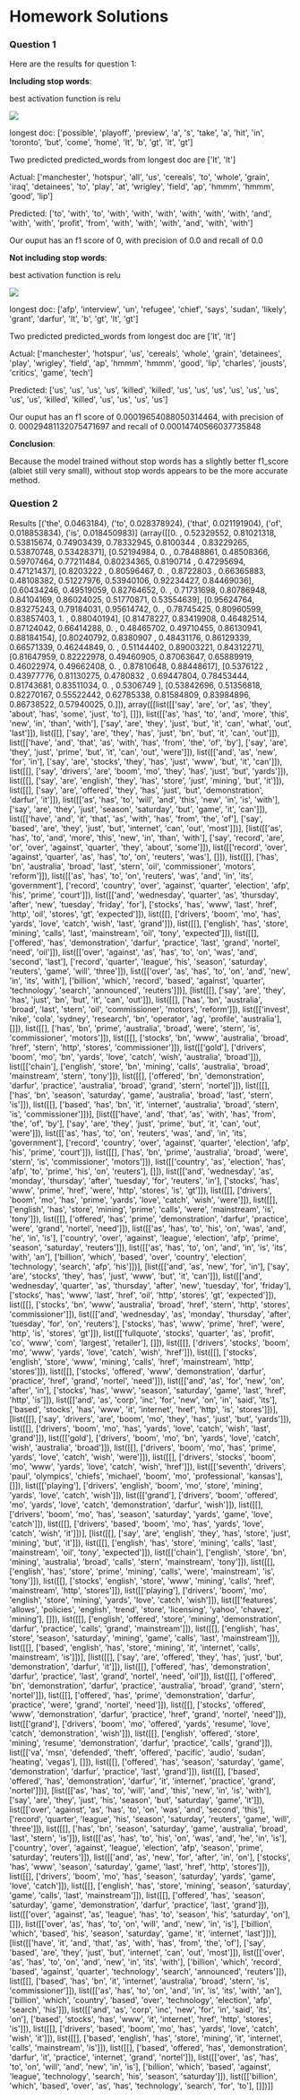 # Homework Solutions

### Question 1

Here are the results for question 1:

**Including stop words**:

best activation function is relu

<img src="./images/output_plot_sw.png"/>

longest doc: ['possible', 'playoff', 'preview', 'a', 's', 'take', 'a', 'hit', 'in', 'toronto', 'but', 'come', 'home', 'lt', 'b', 'gt', 'lt', 'gt']

Two predicted predicted_words from longest doc are ['lt', 'lt']

Actual: ['manchester', 'hotspur', 'all', 'us', 'cereals', 'to', 'whole', 'grain', 'iraq', 'detainees', 'to', 'play', 'at', 'wrigley', 'field', 'ap', 'hmmm', 'hmmm', 'good', 'lip']

Predicted: ['to', 'with', 'to', 'with', 'with', 'with', 'with', 'with', 'with', 'and', 'with', 'with', 'profit', 'from', 'with', 'with', 'with', 'and', 'with', 'with']

Our ouput has an f1 score of 0, with precision of 0.0 and recall of 0.0

**Not including stop words**:

best activation function is relu

<img src="./images/output_plot_nsw.png"/>

longest doc: ['afp', 'interview', 'un', 'refugee', 'chief', 'says', 'sudan', 'likely', 'grant', 'darfur', 'lt', 'b', 'gt', 'lt', 'gt']

Two predicted predicted_words from longest doc are ['lt', 'lt']

Actual: ['manchester', 'hotspur', 'us', 'cereals', 'whole', 'grain', 'detainees', 'play', 'wrigley', 'field', 'ap', 'hmmm', 'hmmm', 'good', 'lip', 'charles', 'jousts', 'critics', 'game', 'tech']

Predicted: ['us', 'us', 'us', 'us', 'killed', 'killed', 'us', 'us', 'us', 'us', 'us', 'us', 'us', 'us', 'killed', 'killed', 'us', 'us', 'us', 'us']

Our ouput has an f1 score of 0.00019654088050314464, with precision of 0.
00029481132075471697 and recall of 0.00014740566037735848

**Conclusion**:

Because the model trained without stop words has a slightly better f1_score (albiet still very small), without stop words appears to be the more accurate method.

### Question 2

Results
[('the', 0.0463184), ('to', 0.028378924), ('that', 0.021191904), ('of', 0.018853834), ('is', 0.018450983)]
(array([[0.        , 0.52329552, 0.81021318, 0.53815674, 0.74903439,
        0.78332945, 0.8100344 , 0.83229265, 0.53870748, 0.53428371],
       [0.52194984, 0.        , 0.78488861, 0.48508366, 0.59707464,
        0.77211484, 0.80234365, 0.8190714 , 0.47295694, 0.47121437],
       [0.8203222 , 0.80596467, 0.        , 0.8722803 , 0.66365883,
        0.48108382, 0.51227976, 0.53940106, 0.92234427, 0.84469036],
       [0.60434246, 0.49519059, 0.82764652, 0.        , 0.71731698,
        0.80786948, 0.84104169, 0.86024025, 0.51770871, 0.53554639],
       [0.95624764, 0.83275243, 0.79184031, 0.95614742, 0.        ,
        0.78745425, 0.80960599, 0.83857403, 1.        , 0.88040194],
       [0.81478227, 0.83419908, 0.46482514, 0.87124042, 0.66414288,
        0.        , 0.48465702, 0.49710455, 0.86130941, 0.88184154],
       [0.80240792, 0.8380907 , 0.48431176, 0.86129339, 0.66571339,
        0.46244849, 0.        , 0.51144402, 0.89003221, 0.84312271],
       [0.81647959, 0.82222978, 0.49460905, 0.87063647, 0.65889919,
        0.46022974, 0.49662408, 0.        , 0.87810648, 0.88448617],
       [0.5376122 , 0.43977776, 0.81130275, 0.4780832 , 0.69447804,
        0.78453444, 0.81743681, 0.83511034, 0.        , 0.5306749 ],
       [0.53842696, 0.51356818, 0.82270167, 0.55522442, 0.62785338,
        0.81584809, 0.83984896, 0.86738522, 0.57940025, 0.]]), array([[list([['say', 'are', 'or', 'as', 'they', 'about', 'has', 'some', 'just', 'to'], []]),
list([['as', 'has', 'to', 'and', 'more', 'this', 'new', 'in', 'than', 'with'], ['say', 'are', 'they', 'just', 'but', 'it', 'can', 'what', 'out', 'last']]),
list([[], ['say', 'are', 'they', 'has', 'just', 'bn', 'but', 'it', 'can', 'out']]),
list([['have', 'and', 'that', 'as', 'with', 'has', 'from', 'the', 'of', 'by'], ['say', 'are', 'they', 'just', 'prime', 'but', 'it', 'can', 'out', 'were']]),
list([['and', 'as', 'new', 'for', 'in'], ['say', 'are', 'stocks', 'they', 'has', 'just', 'www', 'but', 'it', 'can']]),
list([[], ['say', 'drivers', 'are', 'boom', 'mo', 'they', 'has', 'just', 'but', 'yards']]),
list([[], ['say', 'are', 'english', 'they', 'has', 'store', 'just', 'mining', 'but', 'it']]),
list([[], ['say', 'are', 'offered', 'they', 'has', 'just', 'but', 'demonstration', 'darfur', 'it']]),
list([['as', 'has', 'to', 'will', 'and', 'this', 'new', 'in', 'is', 'with'], ['say', 'are', 'they', 'just', 'season', 'saturday', 'but', 'game', 'it', 'can']]),
list([['have', 'and', 'it', 'that', 'as', 'with', 'has', 'from', 'the', 'of'], ['say', 'based', 'are', 'they', 'just', 'but', 'internet', 'can', 'out', 'most']])],
[list([['as', 'has', 'to', 'and', 'more', 'this', 'new', 'in', 'than', 'with'], ['say', 'record', 'are', 'or', 'over', 'against', 'quarter', 'they', 'about', 'some']]),
list([['record', 'over', 'against', 'quarter', 'as', 'has', 'to', 'on', 'reuters', 'was'], []]),
list([[], ['has', 'bn', 'australia', 'broad', 'last', 'stern', 'oil', 'commissioner', 'motors', 'reform']]),
list([['as', 'has', 'to', 'on', 'reuters', 'was', 'and', 'in', 'its', 'government'], ['record', 'country', 'over', 'against', 'quarter', 'election', 'afp', 'his', 'prime', 'court']]),
list([['and', 'wednesday', 'quarter', 'as', 'thursday', 'after', 'new', 'tuesday', 'friday', 'for'], ['stocks', 'has', 'www', 'last', 'href', 'http', 'oil', 'stores', 'gt', 'expected']]),
list([[], ['drivers', 'boom', 'mo', 'has', 'yards', 'love', 'catch', 'wish', 'last', 'grand']]),
list([[], ['english', 'has', 'store', 'mining', 'calls', 'last', 'mainstream', 'oil', 'tony', 'expected']]),
list([[], ['offered', 'has', 'demonstration', 'darfur', 'practice', 'last', 'grand', 'nortel', 'need', 'oil']]),
list([['over', 'against', 'as', 'has', 'to', 'on', 'was', 'and', 'second', 'last'], ['record', 'quarter', 'league', 'his', 'season', 'saturday', 'reuters', 'game', 'will', 'three']]),
list([['over', 'as', 'has', 'to', 'on', 'and', 'new', 'in', 'its', 'with'], ['billion', 'which', 'record', 'based', 'against', 'quarter', 'technology', 'search', 'announced', 'reuters']])],
[list([[], ['say', 'are', 'they', 'has', 'just', 'bn', 'but', 'it', 'can', 'out']]),
list([[], ['has', 'bn', 'australia', 'broad', 'last', 'stern', 'oil', 'commissioner', 'motors', 'reform']]),
list([['invest', 'nike', 'cola', 'sydney', 'research', 'bn', 'operator', 'ag', 'profile', 'australia'], []]),
list([[], ['has', 'bn', 'prime', 'australia', 'broad', 'were', 'stern', 'is', 'commissioner', 'motors']]),
list([[], ['stocks', 'bn', 'www', 'australia', 'broad', 'href', 'stern', 'http', 'stores', 'commissioner']]),
list([['gold'], ['drivers', 'boom', 'mo', 'bn', 'yards', 'love', 'catch', 'wish', 'australia', 'broad']]),
list([['chain'], ['english', 'store', 'bn', 'mining', 'calls', 'australia', 'broad', 'mainstream', 'stern', 'tony']]),
list([[], ['offered', 'bn', 'demonstration', 'darfur', 'practice', 'australia', 'broad', 'grand', 'stern', 'nortel']]),
list([[], ['has', 'bn', 'season', 'saturday', 'game', 'australia', 'broad', 'last', 'stern', 'is']]),
list([[], ['based', 'has', 'bn', 'it', 'internet', 'australia', 'broad', 'stern', 'is', 'commissioner']])],
[list([['have', 'and', 'that', 'as', 'with', 'has', 'from', 'the', 'of', 'by'], ['say', 'are', 'they', 'just', 'prime', 'but', 'it', 'can', 'out', 'were']]),
list([['as', 'has', 'to', 'on', 'reuters', 'was', 'and', 'in', 'its', 'government'], ['record', 'country', 'over', 'against', 'quarter', 'election', 'afp', 'his', 'prime', 'court']]),
list([[], ['has', 'bn', 'prime', 'australia', 'broad', 'were', 'stern', 'is', 'commissioner', 'motors']]),
list([['country', 'as', 'election', 'has', 'afp', 'to', 'prime', 'his', 'on', 'reuters'], []]),
list([['and', 'wednesday', 'as', 'monday', 'thursday', 'after', 'tuesday', 'for', 'reuters', 'in'], ['stocks', 'has', 'www', 'prime', 'href', 'were', 'http', 'stores', 'is', 'gt']]),
list([[], ['drivers', 'boom', 'mo', 'has', 'prime', 'yards', 'love', 'catch', 'wish', 'were']]),
list([[], ['english', 'has', 'store', 'mining', 'prime', 'calls', 'were', 'mainstream', 'is', 'tony']]),
list([[], ['offered', 'has', 'prime', 'demonstration', 'darfur', 'practice', 'were', 'grand', 'nortel', 'need']]),
list([['as', 'has', 'to', 'his', 'on', 'was', 'and', 'he', 'in', 'is'], ['country', 'over', 'against', 'league', 'election', 'afp', 'prime', 'season', 'saturday', 'reuters']]),
list([['as', 'has', 'to', 'on', 'and', 'in', 'is', 'its', 'with', 'an'], ['billion', 'which', 'based', 'over', 'country', 'election', 'technology', 'search', 'afp', 'his']])],
[list([['and', 'as', 'new', 'for', 'in'], ['say', 'are', 'stocks', 'they', 'has', 'just', 'www', 'but', 'it', 'can']]),
list([['and', 'wednesday', 'quarter', 'as', 'thursday', 'after', 'new', 'tuesday', 'for', 'friday'], ['stocks', 'has', 'www', 'last', 'href', 'oil', 'http', 'stores', 'gt', 'expected']]),
list([[], ['stocks', 'bn', 'www', 'australia', 'broad', 'href', 'stern', 'http', 'stores', 'commissioner']]),
list([['and', 'wednesday', 'as', 'monday', 'thursday', 'after', 'tuesday', 'for', 'on', 'reuters'], ['stocks', 'has', 'www', 'prime', 'href', 'were', 'http', 'is', 'stores', 'gt']]),
list([['fullquote', 'stocks', 'quarter', 'as', 'profit', 'co', 'www', 'com', 'largest', 'retailer'], []]),
list([[], ['drivers', 'stocks', 'boom', 'mo', 'www', 'yards', 'love', 'catch', 'wish', 'href']]),
list([[], ['stocks', 'english', 'store', 'www', 'mining', 'calls', 'href', 'mainstream', 'http', 'stores']]),
list([[], ['stocks', 'offered', 'www', 'demonstration', 'darfur', 'practice', 'href', 'grand', 'nortel', 'need']]),
list([['and', 'as', 'for', 'new', 'on', 'after', 'in'], ['stocks', 'has', 'www', 'season', 'saturday', 'game', 'last', 'href', 'http', 'is']]),
list([['and', 'as', 'corp', 'inc', 'for', 'new', 'on', 'in', 'said', 'its'], ['based', 'stocks', 'has', 'www', 'it', 'internet', 'href', 'http', 'is', 'stores']])],
[list([[], ['say', 'drivers', 'are', 'boom', 'mo', 'they', 'has', 'just', 'but', 'yards']]),
list([[], ['drivers', 'boom', 'mo', 'has', 'yards', 'love', 'catch', 'wish', 'last', 'grand']]),
list([['gold'], ['drivers', 'boom', 'mo', 'bn', 'yards', 'love', 'catch', 'wish', 'australia', 'broad']]),
list([[], ['drivers', 'boom', 'mo', 'has', 'prime', 'yards', 'love', 'catch', 'wish', 'were']]),
list([[], ['drivers', 'stocks', 'boom', 'mo', 'www', 'yards', 'love', 'catch', 'wish', 'href']]),
list([['seventh', 'drivers', 'paul', 'olympics', 'chiefs', 'michael', 'boom', 'mo', 'professional', 'kansas'], []]),
list([['playing'], ['drivers', 'english', 'boom', 'mo', 'store', 'mining', 'yards', 'love', 'catch', 'wish']]),
list([['grand'], ['drivers', 'boom', 'offered', 'mo', 'yards', 'love', 'catch', 'demonstration', 'darfur', 'wish']]),
list([[], ['drivers', 'boom', 'mo', 'has', 'season', 'saturday', 'yards', 'game', 'love', 'catch']]),
list([[], ['drivers', 'based', 'boom', 'mo', 'has', 'yards', 'love', 'catch', 'wish', 'it']])],
[list([[], ['say', 'are', 'english', 'they', 'has', 'store', 'just', 'mining', 'but', 'it']]),
list([[], ['english', 'has', 'store', 'mining', 'calls', 'last', 'mainstream', 'oil', 'tony', 'expected']]),
list([['chain'], ['english', 'store', 'bn', 'mining', 'australia', 'broad', 'calls', 'stern', 'mainstream', 'tony']]),
list([[], ['english', 'has', 'store', 'prime', 'mining', 'calls', 'were', 'mainstream', 'is', 'tony']]),
list([[], ['stocks', 'english', 'store', 'www', 'mining', 'calls', 'href', 'mainstream', 'http', 'stores']]),
list([['playing'], ['drivers', 'boom', 'mo', 'english', 'store', 'mining', 'yards', 'love', 'catch', 'wish']]),
list([['features', 'allows', 'policies', 'english', 'trend', 'store', 'licensing', 'yahoo', 'chavez', 'mining'], []]),
list([[], ['english', 'offered', 'store', 'mining', 'demonstration', 'darfur', 'practice', 'calls', 'grand', 'mainstream']]),
list([[], ['english', 'has', 'store', 'season', 'saturday', 'mining', 'game', 'calls', 'last', 'mainstream']]),
list([[], ['based', 'english', 'has', 'store', 'mining', 'it', 'internet', 'calls', 'mainstream', 'is']])],
[list([[], ['say', 'are', 'offered', 'they', 'has', 'just', 'but', 'demonstration', 'darfur', 'it']]),
list([[], ['offered', 'has', 'demonstration', 'darfur', 'practice', 'last', 'grand', 'nortel', 'need', 'oil']]),
list([[], ['offered', 'bn', 'demonstration', 'darfur', 'practice', 'australia', 'broad', 'grand', 'stern', 'nortel']]),
list([[], ['offered', 'has', 'prime', 'demonstration', 'darfur', 'practice', 'were', 'grand', 'nortel', 'need']]),
list([[], ['stocks', 'offered', 'www', 'demonstration', 'darfur', 'practice', 'href', 'grand', 'nortel', 'need']]),
list([['grand'], ['drivers', 'boom', 'mo', 'offered', 'yards', 'resume', 'love', 'catch', 'demonstration', 'wish']]),
list([[], ['english', 'offered', 'store', 'mining', 'resume', 'demonstration', 'darfur', 'practice', 'calls', 'grand']]),
list([['va', 'msn', 'defended', 'theft', 'offered', 'pacific', 'audio', 'sudan', 'heating', 'vegas'], []]),
list([[], ['offered', 'has', 'season', 'saturday', 'game', 'demonstration', 'darfur', 'practice', 'last', 'grand']]),
list([[], ['based', 'offered', 'has', 'demonstration', 'darfur', 'it', 'internet', 'practice', 'grand', 'nortel']])],
[list([['as', 'has', 'to', 'will', 'and', 'this', 'new', 'in', 'is', 'with'], ['say', 'are', 'they', 'just', 'his', 'season', 'but', 'saturday', 'game', 'it']]),
list([['over', 'against', 'as', 'has', 'to', 'on', 'was', 'and', 'second', 'this'], ['record', 'quarter', 'league', 'his', 'season', 'saturday', 'reuters', 'game', 'will', 'three']]),
list([[], ['has', 'bn', 'season', 'saturday', 'game', 'australia', 'broad', 'last', 'stern', 'is']]),
list([['as', 'has', 'to', 'his', 'on', 'was', 'and', 'he', 'in', 'is'], ['country', 'over', 'against', 'league', 'election', 'afp', 'season', 'prime', 'saturday', 'reuters']]),
list([['and', 'as', 'new', 'for', 'after', 'in', 'on'], ['stocks', 'has', 'www', 'season', 'saturday', 'game', 'last', 'href', 'http', 'stores']]),
list([[], ['drivers', 'boom', 'mo', 'has', 'season', 'saturday', 'yards', 'game', 'love', 'catch']]),
list([[], ['english', 'has', 'store', 'mining', 'season', 'saturday', 'game', 'calls', 'last', 'mainstream']]),
list([[], ['offered', 'has', 'season', 'saturday', 'game', 'demonstration', 'darfur', 'practice', 'last', 'grand']]),
list([['over', 'against', 'as', 'league', 'has', 'to', 'season', 'his', 'saturday', 'on'], []]),
list([['over', 'as', 'has', 'to', 'on', 'will', 'and', 'new', 'in', 'is'], ['billion', 'which', 'based', 'his', 'season', 'saturday', 'game', 'it', 'internet', 'last']])],
[list([['have', 'it', 'and', 'that', 'as', 'with', 'has', 'from', 'the', 'of'], ['say', 'based', 'are', 'they', 'just', 'but', 'internet', 'can', 'out', 'most']]),
list([['over', 'as', 'has', 'to', 'on', 'and', 'new', 'in', 'its', 'with'], ['billion', 'which', 'record', 'based', 'against', 'quarter', 'technology', 'search', 'announced', 'reuters']]),
list([[], ['based', 'has', 'bn', 'it', 'internet', 'australia', 'broad', 'stern', 'is', 'commissioner']]),
list([['as', 'has', 'to', 'on', 'and', 'in', 'is', 'its', 'with', 'an'], ['billion', 'which', 'country', 'based', 'over', 'technology', 'election', 'afp', 'search', 'his']]),
list([['and', 'as', 'corp', 'inc', 'new', 'for', 'in', 'said', 'its', 'on'], ['based', 'stocks', 'has', 'www', 'it', 'internet', 'href', 'http', 'stores', 'is']]),
list([[], ['drivers', 'based', 'boom', 'mo', 'has', 'yards', 'love', 'catch', 'wish', 'it']]),
list([[], ['based', 'english', 'has', 'store', 'mining', 'it', 'internet', 'calls', 'mainstream', 'is']]),
list([[], ['based', 'offered', 'has', 'demonstration', 'darfur', 'it', 'practice', 'internet', 'grand', 'nortel']]),
list([['over', 'as', 'has', 'to', 'on', 'will', 'and', 'new', 'in', 'is'], ['billion', 'which', 'based', 'against', 'league', 'technology', 'search', 'his', 'season', 'saturday']]),
list([['billion', 'which', 'based', 'over', 'as', 'has', 'technology', 'search', 'for', 'to'], []])]]
